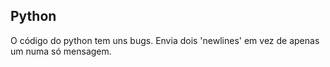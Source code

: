## Python
O código do python tem uns bugs. Envia dois 'newlines' em vez de apenas um numa só mensagem.
